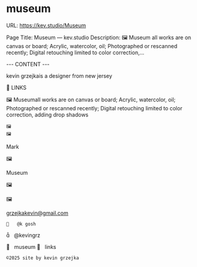# museum

URL: https://kev.studio/Museum

Page Title: Museum — kev.studio
Description: 🖼️ Museum all works are on canvas or board; Acrylic, watercolor, oil; Photographed or rescanned recently; Digital retouching limited to color correction,...

--- CONTENT ---

kevin grzejkais a designer from new jersey


	



 



	
	
︎ LINKS

🖼️
	Museumall works are on canvas or board; Acrylic, watercolor, oil; Photographed or rescanned recently; Digital retouching limited to color correction, adding drop shadows



	🖼️
	🖼️

	

















































				

				
 
 
  Mark

🖼️

Museum

🖼️

🖼️

grzejkakevin@gmail.com


	
	︎   @k gosh
︎   @kevingrz

	
︎   museum
︎   links












	
	©2025 site by kevin grzejka

